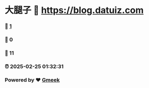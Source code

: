 # 大腿子 :link: https://blog.datuiz.com 
### :page_facing_up: [1](https://blog.datuiz.com/tag.html) 
### :speech_balloon: 0 
### :hibiscus: 11 
### :alarm_clock: 2025-02-25 01:32:31 
### Powered by :heart: [Gmeek](https://github.com/Meekdai/Gmeek)
